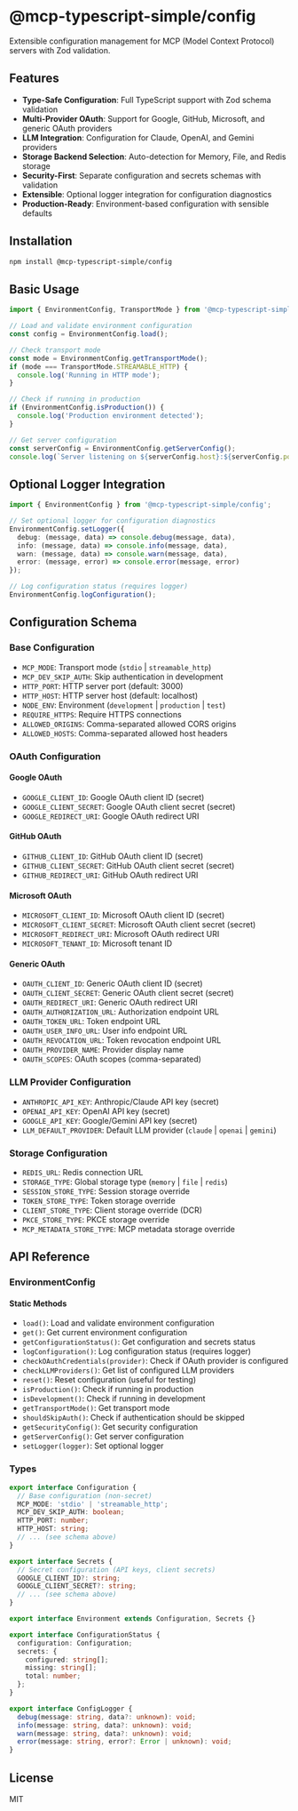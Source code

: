 # @mcp-typescript-simple/config

Extensible configuration management for MCP (Model Context Protocol) servers with Zod validation.

## Features

- **Type-Safe Configuration**: Full TypeScript support with Zod schema validation
- **Multi-Provider OAuth**: Support for Google, GitHub, Microsoft, and generic OAuth providers
- **LLM Integration**: Configuration for Claude, OpenAI, and Gemini providers
- **Storage Backend Selection**: Auto-detection for Memory, File, and Redis storage
- **Security-First**: Separate configuration and secrets schemas with validation
- **Extensible**: Optional logger integration for configuration diagnostics
- **Production-Ready**: Environment-based configuration with sensible defaults

## Installation

```bash
npm install @mcp-typescript-simple/config
```

## Basic Usage

```typescript
import { EnvironmentConfig, TransportMode } from '@mcp-typescript-simple/config';

// Load and validate environment configuration
const config = EnvironmentConfig.load();

// Check transport mode
const mode = EnvironmentConfig.getTransportMode();
if (mode === TransportMode.STREAMABLE_HTTP) {
  console.log('Running in HTTP mode');
}

// Check if running in production
if (EnvironmentConfig.isProduction()) {
  console.log('Production environment detected');
}

// Get server configuration
const serverConfig = EnvironmentConfig.getServerConfig();
console.log(`Server listening on ${serverConfig.host}:${serverConfig.port}`);
```

## Optional Logger Integration

```typescript
import { EnvironmentConfig } from '@mcp-typescript-simple/config';

// Set optional logger for configuration diagnostics
EnvironmentConfig.setLogger({
  debug: (message, data) => console.debug(message, data),
  info: (message, data) => console.info(message, data),
  warn: (message, data) => console.warn(message, data),
  error: (message, error) => console.error(message, error)
});

// Log configuration status (requires logger)
EnvironmentConfig.logConfiguration();
```

## Configuration Schema

### Base Configuration

- `MCP_MODE`: Transport mode (`stdio` | `streamable_http`)
- `MCP_DEV_SKIP_AUTH`: Skip authentication in development
- `HTTP_PORT`: HTTP server port (default: 3000)
- `HTTP_HOST`: HTTP server host (default: localhost)
- `NODE_ENV`: Environment (`development` | `production` | `test`)
- `REQUIRE_HTTPS`: Require HTTPS connections
- `ALLOWED_ORIGINS`: Comma-separated allowed CORS origins
- `ALLOWED_HOSTS`: Comma-separated allowed host headers

### OAuth Configuration

#### Google OAuth
- `GOOGLE_CLIENT_ID`: Google OAuth client ID (secret)
- `GOOGLE_CLIENT_SECRET`: Google OAuth client secret (secret)
- `GOOGLE_REDIRECT_URI`: Google OAuth redirect URI

#### GitHub OAuth
- `GITHUB_CLIENT_ID`: GitHub OAuth client ID (secret)
- `GITHUB_CLIENT_SECRET`: GitHub OAuth client secret (secret)
- `GITHUB_REDIRECT_URI`: GitHub OAuth redirect URI

#### Microsoft OAuth
- `MICROSOFT_CLIENT_ID`: Microsoft OAuth client ID (secret)
- `MICROSOFT_CLIENT_SECRET`: Microsoft OAuth client secret (secret)
- `MICROSOFT_REDIRECT_URI`: Microsoft OAuth redirect URI
- `MICROSOFT_TENANT_ID`: Microsoft tenant ID

#### Generic OAuth
- `OAUTH_CLIENT_ID`: Generic OAuth client ID (secret)
- `OAUTH_CLIENT_SECRET`: Generic OAuth client secret (secret)
- `OAUTH_REDIRECT_URI`: Generic OAuth redirect URI
- `OAUTH_AUTHORIZATION_URL`: Authorization endpoint URL
- `OAUTH_TOKEN_URL`: Token endpoint URL
- `OAUTH_USER_INFO_URL`: User info endpoint URL
- `OAUTH_REVOCATION_URL`: Token revocation endpoint URL
- `OAUTH_PROVIDER_NAME`: Provider display name
- `OAUTH_SCOPES`: OAuth scopes (comma-separated)

### LLM Provider Configuration

- `ANTHROPIC_API_KEY`: Anthropic/Claude API key (secret)
- `OPENAI_API_KEY`: OpenAI API key (secret)
- `GOOGLE_API_KEY`: Google/Gemini API key (secret)
- `LLM_DEFAULT_PROVIDER`: Default LLM provider (`claude` | `openai` | `gemini`)

### Storage Configuration

- `REDIS_URL`: Redis connection URL
- `STORAGE_TYPE`: Global storage type (`memory` | `file` | `redis`)
- `SESSION_STORE_TYPE`: Session storage override
- `TOKEN_STORE_TYPE`: Token storage override
- `CLIENT_STORE_TYPE`: Client storage override (DCR)
- `PKCE_STORE_TYPE`: PKCE storage override
- `MCP_METADATA_STORE_TYPE`: MCP metadata storage override

## API Reference

### EnvironmentConfig

#### Static Methods

- `load()`: Load and validate environment configuration
- `get()`: Get current environment configuration
- `getConfigurationStatus()`: Get configuration and secrets status
- `logConfiguration()`: Log configuration status (requires logger)
- `checkOAuthCredentials(provider)`: Check if OAuth provider is configured
- `checkLLMProviders()`: Get list of configured LLM providers
- `reset()`: Reset configuration (useful for testing)
- `isProduction()`: Check if running in production
- `isDevelopment()`: Check if running in development
- `getTransportMode()`: Get transport mode
- `shouldSkipAuth()`: Check if authentication should be skipped
- `getSecurityConfig()`: Get security configuration
- `getServerConfig()`: Get server configuration
- `setLogger(logger)`: Set optional logger

### Types

```typescript
export interface Configuration {
  // Base configuration (non-secret)
  MCP_MODE: 'stdio' | 'streamable_http';
  MCP_DEV_SKIP_AUTH: boolean;
  HTTP_PORT: number;
  HTTP_HOST: string;
  // ... (see schema above)
}

export interface Secrets {
  // Secret configuration (API keys, client secrets)
  GOOGLE_CLIENT_ID?: string;
  GOOGLE_CLIENT_SECRET?: string;
  // ... (see schema above)
}

export interface Environment extends Configuration, Secrets {}

export interface ConfigurationStatus {
  configuration: Configuration;
  secrets: {
    configured: string[];
    missing: string[];
    total: number;
  };
}

export interface ConfigLogger {
  debug(message: string, data?: unknown): void;
  info(message: string, data?: unknown): void;
  warn(message: string, data?: unknown): void;
  error(message: string, error?: Error | unknown): void;
}
```

## License

MIT
